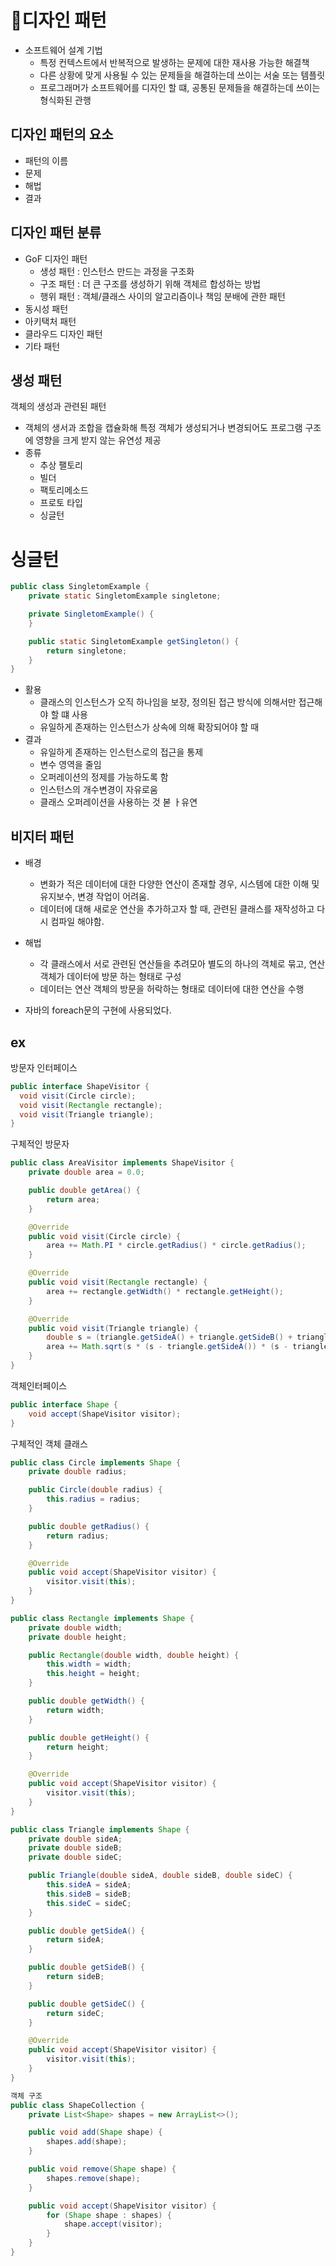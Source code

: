 # 💁디자인 패턴

- 소프트웨어 설계 기법
  - 특정 컨텍스트에서 반복적으로 발생하는 문제에 대한 재사용 가능한 해결책
  - 다른 상황에 맞게 사용될 수 있는 문제들을 해결하는데 쓰이는 서술 또는 템플릿
  - 프로그래머가 소프트웨어를 디자인 할 떄, 공통된 문제들을 해결하는데 쓰이는 형식화된 관행

## 디자인 패턴의 요소

- 패턴의 이름
- 문제
- 해법
- 결과

## 디자인 패턴 분류

- GoF 디자인 패턴
  - 생성 패턴 : 인스턴스 만드는 과정을 구조화
  - 구조 패턴 : 더 큰 구조를 생성하기 위해 객체르 합성하는 방법
  - 행위 패턴 : 객체/클래스 사이의 알고리즘이나 책임 분배에 관한 패턴
- 동시성 패턴
- 아키택처 패턴
- 클라우드 디자인 패턴
- 기타 패턴

## 생성 패턴

객체의 생성과 관련된 패턴

- 객체의 생서과 조합을 캡슐화해 특정 객체가 생성되거나 변경되어도 프로그램 구조에 영향을 크게 받지 않는 유연성 제공
- 종류
  - 추상 팰토리
  - 빌더
  - 팩토리메소드
  - 프로토 타입
  - 싱글턴

# 싱글턴

```java
public class SingletomExample {
    private static SingletomExample singletone;

    private SingletomExample() {
    }

    public static SingletomExample getSingleton() {
        return singletone;
    }
}
```

- 활용
  - 클래스의 인스턴스가 오직 하나임을 보장, 정의된 접근 방식에 의해서만 접근해야 할 떄 사용
  - 유일하게 존재하는 인스턴스가 상속에 의해 확장되어야 할 때
- 결과
  - 유일하게 존재하는 인스턴스로의 접근을 통제
  - 변수 영역을 줄임
  - 오퍼레이션의 정제를 가능하도록 함
  - 인스턴스의 개수변경이 자유로움
  - 클래스 오퍼레이션을 사용하는 것 볻 ㅏ유연

## 비지터 패턴

- 배경
  - 변화가 적은 데이터에 대한 다양한 연산이 존재할 경우, 시스템에 대한 이해 및 유지보수, 변경 작업이 어려움.
  - 데이터에 대해 새로운 연산을 추가하고자 할 때, 관련된 클래스를 재작성하고 다시 컴파일 해야함.
- 해법

  - 각 클래스에서 서로 관련된 연산들을 추려모아 별도의 하나의 객체로 묶고, 연산 객체가 데이터에 방문 하는 형태로 구성
  - 데이터는 연산 객체의 방문을 허락하는 형태로 데이터에 대한 연산을 수행

- 자바의 foreach문의 구현에 사용되었다.

## ex

방문자 인터페이스

```java
public interface ShapeVisitor {
  void visit(Circle circle);
  void visit(Rectangle rectangle);
  void visit(Triangle triangle);
}
```

구체적인 방문자

```java
public class AreaVisitor implements ShapeVisitor {
    private double area = 0.0;

    public double getArea() {
        return area;
    }

    @Override
    public void visit(Circle circle) {
        area += Math.PI * circle.getRadius() * circle.getRadius();
    }

    @Override
    public void visit(Rectangle rectangle) {
        area += rectangle.getWidth() * rectangle.getHeight();
    }

    @Override
    public void visit(Triangle triangle) {
        double s = (triangle.getSideA() + triangle.getSideB() + triangle.getSideC()) / 2.0;
        area += Math.sqrt(s * (s - triangle.getSideA()) * (s - triangle.getSideB()) * (s - triangle.getSideC()));
    }
}
```

객체인터페이스

```java
public interface Shape {
    void accept(ShapeVisitor visitor);
}
```

구체적인 객체 클래스

```java
public class Circle implements Shape {
    private double radius;

    public Circle(double radius) {
        this.radius = radius;
    }

    public double getRadius() {
        return radius;
    }

    @Override
    public void accept(ShapeVisitor visitor) {
        visitor.visit(this);
    }
}

public class Rectangle implements Shape {
    private double width;
    private double height;

    public Rectangle(double width, double height) {
        this.width = width;
        this.height = height;
    }

    public double getWidth() {
        return width;
    }

    public double getHeight() {
        return height;
    }

    @Override
    public void accept(ShapeVisitor visitor) {
        visitor.visit(this);
    }
}

public class Triangle implements Shape {
    private double sideA;
    private double sideB;
    private double sideC;

    public Triangle(double sideA, double sideB, double sideC) {
        this.sideA = sideA;
        this.sideB = sideB;
        this.sideC = sideC;
    }

    public double getSideA() {
        return sideA;
    }

    public double getSideB() {
        return sideB;
    }

    public double getSideC() {
        return sideC;
    }

    @Override
    public void accept(ShapeVisitor visitor) {
        visitor.visit(this);
    }
}
```

```java
객체 구조
public class ShapeCollection {
    private List<Shape> shapes = new ArrayList<>();

    public void add(Shape shape) {
        shapes.add(shape);
    }

    public void remove(Shape shape) {
        shapes.remove(shape);
    }

    public void accept(ShapeVisitor visitor) {
        for (Shape shape : shapes) {
            shape.accept(visitor);
        }
    }
}
```
